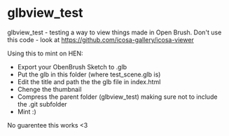 # glbview_test

glbview_test - testing a way to view things made in Open Brush. Don't use this code - look at https://github.com/icosa-gallery/icosa-viewer

Using this to mint on HEN:
- Export your ObenBrush Sketch to .glb
- Put the glb in this folder (where test_scene.glb is)
- Edit the title and path the the glb file in index.html
- Chenge the thumbnail
- Compress the parent folder (glbview_test) making sure not to include the .git subfolder
- Mint :)

No guarentee this works <3